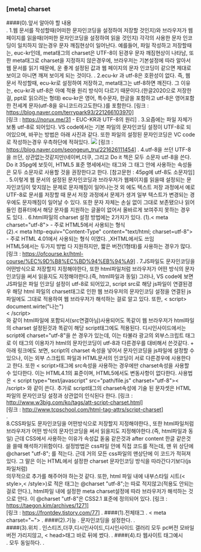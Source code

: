 ### [meta] charset

####(0).앞서 알아야 할 내용  
.
    1.웹 문서를 작성할때(어떠한 문자인코딩을 설정하여 저장할 것인지)와 브라우저가 웹 페이지를 읽을때(어떠한 문자인코딩을 설정하여 읽을 것인지) 
        각각의 사용한 문자 인코딩이 일치하지 않는경우 문자 깨짐현상이 일어난다. 예를들어, 파일 작성하고 저장할때는, euc-kr인데, meta태그의 charset은
        UTF-8이 된경우 문자 깨짐현상이 나타남, 또한 meta태그로 charset을 지정하지 않은경우에, 브라우저는 기본설정에 따라 알아서 웹 문서를 읽기 때문에, 운 좋게 설정된
        값과 웹 페이지의 문자 인코딩이 같으면 제대로 보이고 아니면 깨져 보이게 되는 것이다.
.
    2.ecu-kr 과 utf-8은 호환성이 없다. 즉, 웹 문서 작성할때, ecu-kr로 설정하여 저장하고, meta태그는 utf-8하면 깨진다.
        그 이유는, ecu-kr과 utf-8은 아예 적용 원리 방식이 다르기 때문이다.(한글2020으로 저장한걸, ppt로 읽으려는 형태)
        ecu-kr은 영어, 특수문자, 한글을 포함하고 utf-8은 영어포함한 전세계 문자(utf-8을 유니코드라고도한다.)를 포함한다.
        [링크 : https://blog.naver.com/terrypark93/221266103970]   
        [링크 : https://norux.me/31 - EUC-KR과 UTF-8의 원리]
.
    3.요즘에는 파일 자체가 보통 utf-8로 되어있다. VS code에서는 기본 파일의 문자인코딩 설정이 UTF-8로 되어있으며,
        바꾸는 방법은 아래 사진과 같다. 또한 파일의 설정된 문자인코딩은 VC code로 작성하는경우 우측하단에 적혀있다.
        <img src="img/1.png">
        [링크 : https://blog.naver.com/seongeun_tru/221626111454]
.
    4.utf-8을 쓰던 UTF-8을 쓰던, 상관없는것같지만(네이버,더쿠, 그리고 Do it 책은 모두 소문자 utf-8을 쓴다.
        Do it 35pg에 보듯이, HTML5 표준 명세에서는 태그와 그 태그 안에 사용하는 속성들은 모두 소문자로 사용할 것을
        권장한다고 한다.
        [참고문헌 : 45pg에 utf-8도 소문자임]
.
    5.이렇게 웹 문서의 설정된 문자인코딩과 브라우저가 웹페이지를 읽을때 설정되는 문자인코딩이 맞지않는 문제로 문자깨짐이 일어나는것 외 에도
        텍스트 저장 과정에서 예로 UTF-8로 문서를 저장할 때 문서 저장 과정에서 문제가 생겨 일부 텍스트가 변경되는 경우에도 문자깨짐이 일어날 수
        있다. 또한 문자 자체는 손실 없이 그대로 보존됐으나 읽어들인 컴퓨터에서 해당 문자를 지원하는 글꼴이 없어서 올바르게 보여주지 못하는 경우
        도 있다.
.
    6.html파일의 charset 설정 방법에는 2가지가 있다.
        (1).< meta charset="utf-8"> - 주로 HTML5에서 사용되는 형식        
        (2).< meta http-equiv="Content-Type" content="text/html; charset=utf-8"> - 주로 HTML 4.01에서 사용되는 형식 이였다. ,XHTML에서도 쓰임   
        HTML5에서는 두가지 방법 다 지원하지만, 짧은 버전(1형태)를 사용하는 경우가 많다.
        [링크 : https://ofcourse.kr/html-course/%EC%9D%B8%EC%BD%94%EB%94%A9]
.
    7.JS파일도 문자인코딩을 어떤방식으로 저장할지 지정해야한다, 또한 html파일처럼 브라우저가 어떤 방식의 문자인코딩을 써서 읽을지도 지정해야한다.(즉, html파일과 동일)
        그러나, VS code에 보면 JS파일은 파일 인코딩 설정이 utf-8로 되어있고, script src로 해당 js파일이 연결된경우 해당 html
        파일의 charset태그로 인한 웹 브라우저의 문자인코딩 설정을 연결된 js파일에도 그대로 적용하여 웹 브라우저가 해석하는 걸로 알고 있다. 또한,
        < script>   
            document.wirte("나는")    
        < /script>   
        와 같이 html파일에 포함되서(src연결아님)사용되어도 똑같이 웹 브라우저가 html파일의 charset 설정된것과 똑같이 해당 script태그에도 적용된다.
        디시인사이드에서는 script에 charset="utf-8"을 쓴 경우가 있는데, 이는 타불라 광고의 외부스크립트 태그로 이 태그의 이용자가 html의 문자인코딩이 utf-8과
        다른경우를 대비해서 쓴것같다.
        +
        아래 링크에도 보면, script의 charset 속성을 넣어서 문자인코딩을 js파일에 설정할 수 있으나, 이는 외부 스크립트 파일과 HTML문서의 인코딩이 서로 다른경우에
        사용한다고 한다. 또한 < script>태그에 src속성을 사용하는 경우에만 charset속성을 사용할 수 있다한다. 이는 HTML4.1의 표준이며, HTML5에서도 변동사항이 없다한다.
        사용법은 < script type="text/javascript" src="path/file.js" charset="utf-8">< /script> 와 같이 쓴다. 추가로 script태그의 charset속성에 기술 된 문자셋은
        HTML파일의 문자인코딩 설정과 상관없이 인식된다 한다.
        [링크 : http://www.w3big.com/ko/tags/att-script-charset.html]   
        [링크 : http://www.tcpschool.com/html-tag-attrs/script-charset]   
.        
    8.CSS파일도 문자인코딩을 어떤방식으로 저장할지 지정해야한다., 또한 html파일처럼 브라우저가 어떤 방식의 문자인코딩을 써서 읽을지도 지정해야한다.(즉, html파일과 동일)
        근데 CSS에서 사용하는 이유가 속성값 돋움 같은것과 after content 한글 같은것을 쓸때 해석하기위함이다. 설정방법은 css파일 안에 직접 코드를 적는데, 맨 위 상단에 
        @charset "utf-8"; 를 적는다. 근데 거의 모든 css파일의 맨상단에 이 코드가 적혀져 있다. 그 말은 이는 HTML에서 설정한 charset 문자인코딩 방식을 따라간다기보다(js파일처럼)  
        의무적으로 추가를 해주어야 하는것 같다. 또한, html 파일 내에 내부스타일 시트(< style>,< /style>)로 적은 태그는 @charset "utf-8";는 따로 적지않고(적용도 안되는걸로 안다.),
        html파일 내에 설정한 meta charset설정에 따라 브라우저가 해석하는 것으로 안다. 이 @charset "utf-8"은 CSS2.1 표준에 정의되어 있다.
        [링크 : https://taegon.kim/archives/1271]   
        [링크 : https://frontdev.tistory.com/77]
.
####(1).전체태그
.
    < meta charset="~">
.
####(2).기능
.
    문자인코딩을 설정한다.
.  
####(3).위치
.
    인스티즈,더쿠,디시인사이드,디시인사이드 갤러리 모두 pc버전 모바일버전 가리지않고, < head>태그 바로 뒤에 썼다.
.
####(4).타 웹사이트 태그예시    
.
    <meta charset="utf-8"> 모두 동일하다.
.  